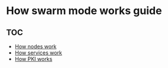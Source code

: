 <!--[metadata]>
+++
title = "How swarm mode works"
description = "How the components of swarm mode work"
keywords = ["cluster, swarm"]
[menu.main]
identifier="how-swarm-works"
parent="engine_swarm"
weight=11
+++
<![end-metadata]-->

#  How swarm mode works guide

## TOC

* [How nodes work](nodes.md)
* [How services work](services.md)
* [How PKI works](pki.md)
